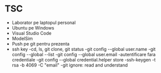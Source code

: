 # TSC

- Laborator pe laptopul personal
- Ubuntu pe Windows
- Visual Studio Code
- ModelSim
- Push pe git pentru prezenta
- ssh key
-cd, ls, git clone, git status
-git config --global user.name
-git config --global --list
-git config --global user.email
-autentificare fara credentiale
-git config --global credential.helper store
-ssh-keygen -t rsa -b 4069 -C "email"
-git ignore: read and understand